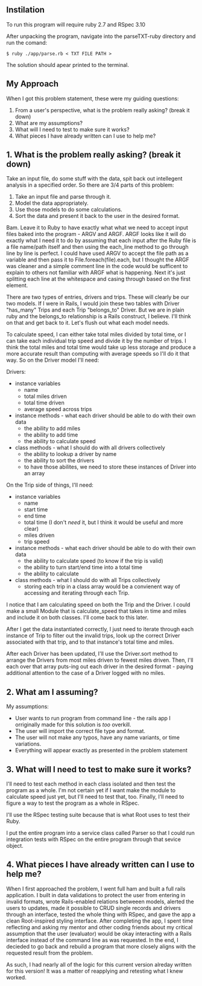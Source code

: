 <section>
  <h2>Instilation</h2>
  <p>
    To run this program will require ruby 2.7 and RSpec 3.10
  </p>
  <p>
    After unpacking the program, navigate into the parseTXT-ruby directory and run the comand:
  </p>
  <p>
    <code>$ ruby ./app/parse.rb &lt; TXT FILE PATH &gt;</code>
  </p>
  <p>
    The solution should apear printed to the terminal.
  </p>
</section>

<section>
  <h2>My Approach</h2>
  <p>
    When I got this problem statement, these were my guiding questions:
  </p>
  <ol>
      <li>From a user's perspective, what is the problem really asking? (break it down)</li>
      <li>What are my assumptions?</li>
      <li>What will I need to test to make sure it works?</li>
      <li>What pieces I have already written can I use to help me?</li>
    </ol>
</section>

<section>
  <h2>1. What is the problem really asking? (break it down)</h2>
  <p>
    Take an input file, do some stuff with the data, spit back out intellegent analysis in a specified order. So there are 3/4 parts of this problem:
    <ol>
      <li>Take an input file and parse through it.</li>
      <li>Model the data appropriately.</li>
      <li>Use those models to do some calculations.</li>
      <li>Sort the data and present it back to the user in the desired format.</li>
    </ol> 
  </p>
  <p>
    Bam. Leave it to Ruby to have exactly what what we need to accept input files baked into the program - ARGV and ARGF. ARGF looks like it will do exactly what I need it to do by assuming that each input after the Ruby file is a file name/path itself and then using the each_line method to go through line by line is perfect. I could have used ARGV to accept the file path as a variable and then pass it to File.foreach(file).each, but I thought the ARGF was cleaner and a simple comment line in the code would be sufficent to explain to others not familiar with ARGF what is happening. Next it's just splitting each line at the whitespace and casing through based on the first element.
  </p>
  <p>
    There are two types of entries, drivers and trips. These will clearly be our two models. If I were in Rails, I would join these two tables with Driver "has_many" Trips and each Trip "belongs_to" Driver. But we are in plain ruby and the belongs_to relationship is a Rails construct, I believe. I'll think on that and get back to it. Let's flush out what each model needs.
  </p>
  <p>
    To calculate speed, I can either take total miles divided by total time, or I can take each individual trip speed and divide it by the number of trips. I think the total miles and total time would take up less storage and produce a more accurate result than computing with average speeds so I'll do it that way. So on the Driver model I'll need:
  </p>
  <p>
    Drivers:
    <ul>
      <li>
        instance variables
        <ul>
          <li>name</li>
          <li>total miles driven</li>
          <li>total time driven</li>
          <li>average speed across trips</li>
        </ul>
      </li>
      <li>
        instance methods - what each driver should be able to do with their own data
        <ul>
          <li>the ability to add miles</li>
          <li>the ability to add time</li>
          <li>the ability to calculate speed</li>
        </ul>
      </li>
      <li>
        class methods - what I should do with all drivers collectively
        <ul>
          <li>the ability to lookup a driver by name</li>
          <li>the ability to sort the drivers</li>
          <li>to have those abilites, we need to store these instances of Driver into an array</li>
        </ul>
      </li>
    </ul>
  </p>
  <p>
    On the Trip side of things, I'll need:
    <ul>
      <li>
        instance variables
        <ul>
          <li>name</li>
          <li>start time</li>
          <li>end time</li>
          <li>total time (I don't <em>need</em> it, but I think it would be useful and more clear)
          <li>miles driven</li>
          <li>trip speed</li>
        </ul>
      </li>
      <li>
        instance methods - what each driver should be able to do with their own data
        <ul>
          <li>the ability to calculate speed (to know if the trip is valid)</li>
          <li>the ability to turn start/end time into a total time</li>
          <li>the ability to calculate</li>
        </ul>
      </li>
      <li>
        class methods - what I should do with all Trips collectively
        <ul>
          <li>storing each trip in a class array would be a convienent way of accessing and iterating through each Trip.</li>
        </ul>
      </li>
    </ul>

  </p>
  <p>
    I notice that I am calculating speed on both the Trip and the Driver. I could make a small Module that is calculate_speed that takes in time and miles and include it on both classes. I'll come back to this later.
  </p>
  <p>
    After I get the data instantiated correctly, I just need to iterate through each instance of Trip to filter out the invalid trips, look up the correct Driver associated with that trip, and to that instance's total time and miles.
  </p>
  <p>
    After each Driver has been updated, I'll use the Driver.sort method to arrange the Drivers from most miles driven to fewest miles driven. Then, I'll each over that array puts-ing out each driver in the desired format - paying additional attention to the case of a Driver logged with no miles.
  </p>
</section>

<section>
  <h2>2. What am I assuming?</h2>
  <p>
    My assumptions:
    <ul>
      <li>User wants to run program from command line - the <a src="https://github.com/turonn/parseTXT-rails" target="_blank">rails app</a> I orriginally made for this solution is <em>too</em> overkill.</li>
      <li>The user will import the correct file type and format.</li>
      <li>The user will not make any typos, have any name variants, or time variations.</li>
      <li>Everything will appear exactly as presented in the problem statement</li>
    </ul>
  </p>
</section>

<section>
  <h2>3. What will I need to test to make sure it works?</h2>
  <p>
    I'll need to test each method in each class isolated and then test the program as a whole. I'm not certain yet if I want make the module to calculate speed just yet, but I'll need to test that, too. Finally, I'll need to figure a way to test the program as a whole in RSpec.
  </p>
  <p>
    I'll use the RSpec testing suite because that is what Root uses to test their Ruby.
  </p>
  <p>
    I put the entire program into a service class called Parser so that I could run integration tests with RSpec on the entire program through that sevice object.
  </p>
</section>

<section>
  <h2>4. What pieces I have already written can I use to help me?</h2>
  <p>
    When I first approached the problem, I went full ham and built <a src="https://github.com/turonn/parseTXT-rails" target="_blank">a full rails application</a>. I built in data validations to protect the user from entering in invalid formats, wrote Rails-enabled relations betweeen models, alerted the users to updates, made it possible to CRUD single records and drivers through an interface, tested the whole thing with RSpec, and gave the app a clean Root-inspired styling interface. After completing the app, I spent time reflecting and asking my mentor and other coding friends about my critical assumption that the user (evaluator) would be okay interacting with a Rails interface instead of the command line as was requested. In the end, I decieded to go back and rebuild a program that more closely aligns with the requested result from the problem.
  </p>
  <p>
    As such, I had nearly all of the logic for this current version alreday written for this version! It was a matter of reapplying and retesting what I knew worked.
  </p>
</section>